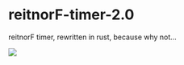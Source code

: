 # reitnorF-timer-2.0
reitnorF timer, rewritten in rust, because why not...

![](https://pbs.twimg.com/media/Fe1_I8xVsAAJp9u?format=jpg&name=small)
